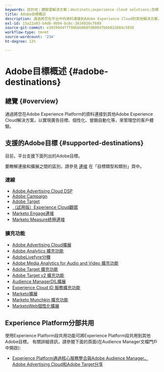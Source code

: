 ```yaml
---
keywords: 目的地；體驗雲解決方案；destinats;experience cloud solutions;目標；目標目標；target;廣告雲；廣告雲；觀眾經理；adobe目標目標；目標；受眾經理目標；
title: Adobe目標概述
description: 通過將您在平台中的資料連接到Adobe Experience Cloud的其他解決方案，以實現廣告目標、個性化、營銷自動化等，來管理您的客戶體驗
exl-id: 15a22a93-b4d6-4b94-bc6c-3634920c7689
source-git-commit: e3039944fff96bbb060fd800d7bbb032084c5010
workflow-type: tm+mt
source-wordcount: '234'
ht-degree: 12%

---
```


# Adobe目標概述 {#adobe-destinations}

## 總覽 {#overview}

通過將您在Adobe Experience Platform的資料連接到其他Adobe Experience Cloud解決方案，以實現廣告目標、個性化、營銷自動化等，來管理您的客戶體驗。

## 支援的Adobe目標 {#supported-destinations}

目前，平台支援下面列出的Adobe目標。

要瞭解連接和擴展之間的區別，請參見 [連接](../../destination-types.md#connections) 在「目標類型和類別」頁中。

### 連線

* [Adobe Advertising Cloud DSP](/help/destinations/catalog/advertising/adobe-advertising-cloud-connection.md)
* [Adobe Campaign](../email-marketing/adobe-campaign.md)
* [Adobe Target](/help/destinations/catalog/personalization/adobe-target-connection.md)
* [（試用版）Experience Cloud觀眾](/help/destinations/catalog/adobe/experience-cloud-audiences.md)
* [Marketo Engage連接](/help/destinations/catalog/adobe/marketo-engage.md)
* [Marketo Measure終極連接](/help/destinations/catalog/adobe/marketo-measure-ultimate.md)

### 擴充功能

* [Adobe Advertising Cloud擴展](../advertising/adobe-advertising-cloud.md)
* [Adobe Analytics 擴充功能](../analytics/adobe-analytics.md)
* [AdobeLivefyre分機](../social/adobe-livefyre.md)
* [Adobe Media Analytics for Audio and Video 擴充功能](../analytics/adobe-video-analytics.md)
* [Adobe Target 擴充功能](../personalization/adobe-target.md)
* [Adobe Target v2 擴充功能](../personalization/adobe-target-v2.md)
* [Audience ManagerDIL擴展](../data-management/aam-dil-extension.md)
* [Experience Cloud ID 服務擴充功能](../personalization/adobe-ecid.md)
* [Marketo擴展](../email/marketo.md)
* [Marketo Munchkin 擴充功能](../email/marketo-munchkin.md)
* [MarketoWeb個性化擴展](../personalization/marketo-web-personalization.md)

## Experience Platform分部共用

使用Experience Platform段共用功能可將Experience Platform段共用到其他Adobe目標。 有關詳細資訊，請參閱下面的頁面(在Audience Manager文檔門戶中開啟):

* [Experience Platform通過核心服務整合與Adobe Audience Manager、Adobe Advertising Cloud和Adobe Target分享](https://experienceleague.adobe.com/docs/audience-manager/user-guide/implementation-integration-guides/integration-experience-platform/aam-aep-audience-sharing.html)

